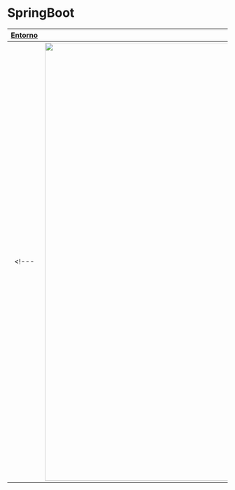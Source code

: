﻿# SpringBoot
<div align="center">
  
| <a href="https://github.com/Gokiina/LudotecaTan/tree/SpringBoot/tutorialBase" target="_blank">Entorno</a> | <a href="###" target="_blank">Hazlo tu mismo!</a> |
| :---: | :---: |
<!--- |<img width="1000" alt="image" src="https://github.com/user-attachments/assets/4d71b6e4-ebc3-4ed1-a579-66954de3ec2b">| <img width="388" alt="image" src="https://github.com/user-attachments/assets/74906e9d-f684-4335-9cc1-c4cc091f524e"> | --->

</div>
